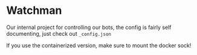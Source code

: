 # Watchman

Our internal project for controlling our bots, the config is fairly self documenting, just check out `_config.json`

If you use the containerized version, make sure to mount the docker sock!


